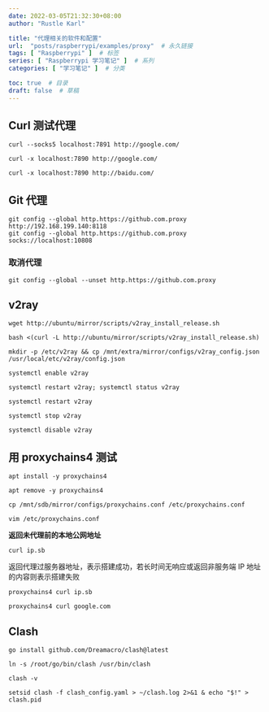 ```yaml
---
date: 2022-03-05T21:32:30+08:00
author: "Rustle Karl"

title: "代理相关的软件和配置"
url:  "posts/raspberrypi/examples/proxy"  # 永久链接
tags: [ "Raspberrypi" ]  # 标签
series: [ "Raspberrypi 学习笔记" ]  # 系列
categories: [ "学习笔记" ]  # 分类

toc: true  # 目录
draft: false  # 草稿
---
```


## Curl 测试代理

```shell
curl --socks5 localhost:7891 http://google.com/
```

```shell
curl -x localhost:7890 http://google.com/
```

```shell
curl -x localhost:7890 http://baidu.com/
```

## Git 代理

```shell
git config --global http.https://github.com.proxy http://192.168.199.140:8118
git config --global http.https://github.com.proxy socks://localhost:10808
```

### 取消代理

```shell
git config --global --unset http.https://github.com.proxy
```

## v2ray

```shell
wget http://ubuntu/mirror/scripts/v2ray_install_release.sh
```

```shell
bash <(curl -L http://ubuntu/mirror/scripts/v2ray_install_release.sh)
```

```shell
mkdir -p /etc/v2ray && cp /mnt/extra/mirror/configs/v2ray_config.json /usr/local/etc/v2ray/config.json
```

```shell
systemctl enable v2ray
```

```shell
systemctl restart v2ray; systemctl status v2ray
```

```shell
systemctl restart v2ray
```

```shell
systemctl stop v2ray
```

```shell
systemctl disable v2ray
```

## 用 proxychains4 测试

```shell
apt install -y proxychains4
```

```shell
apt remove -y proxychains4
```

```shell
cp /mnt/sdb/mirror/configs/proxychains.conf /etc/proxychains.conf
```

```shell
vim /etc/proxychains.conf
```

**返回未代理前的本地公网地址**

```shell
curl ip.sb
```

返回代理过服务器地址，表示搭建成功，若长时间无响应或返回非服务端 IP 地址的内容则表示搭建失败

```shell
proxychains4 curl ip.sb
```

```shell
proxychains4 curl google.com
```

## Clash

```shell
go install github.com/Dreamacro/clash@latest
```

```shell
ln -s /root/go/bin/clash /usr/bin/clash
```

```shell
clash -v
```

```shell
setsid clash -f clash_config.yaml > ~/clash.log 2>&1 & echo "$!" > clash.pid
```
